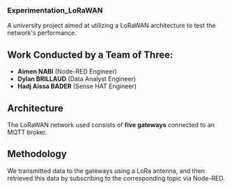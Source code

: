 ### Experimentation_LoRaWAN

A university project aimed at utilizing a LoRaWAN architecture to test the network's performance.

## **Work Conducted by a Team of Three:**
- **Aimen NABI** (Node-RED Engineer)  
- **Dylan BRILLAUD** (Data Analyst Engineer)  
- **Hadj Aissa BADER** (Sense HAT Engineer)  

## **Architecture**
The LoRaWAN network used consists of **five gateways** connected to an MQTT broker.

## **Methodology**
We transmitted data to the gateways using a LoRa antenna, and then retrieved this data by subscribing to the corresponding topic via Node-RED.

